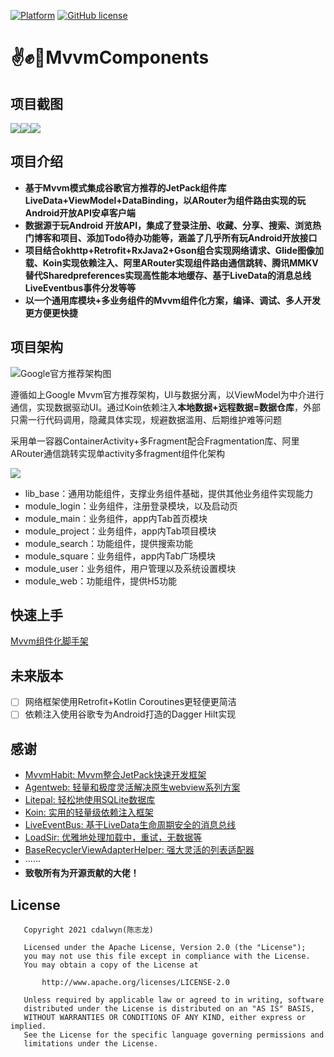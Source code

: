 [![Platform][1]][2]  [![GitHub license][3]][4]

[1]:https://img.shields.io/badge/platform-Android-blue.svg
[2]:https://github.com/cdalwyn/mvvmcomponent
[3]:https://img.shields.io/badge/license-Apache%202-blue.svg
[4]:https://github.com/cdalwyn/mvvmcomponent/blob/master/LICENSE

# :v::fist::wave:MvvmComponents
## 项目截图

![](https://github.com/cdalwyn/mvvmcomponent/blob/master/readme/readme1.png)![](https://github.com/cdalwyn/mvvmcomponent/blob/master/readme/readme2.png)![](https://github.com/cdalwyn/mvvmcomponent/blob/master/readme/readme3.png)

## 项目介绍

- **基于Mvvm模式集成谷歌官方推荐的JetPack组件库LiveData+ViewModel+DataBinding，以ARouter为组件路由实现的玩Android开放API安卓客户端**
- **数据源于玩Android 开放API，集成了登录注册、收藏、分享、搜索、浏览热门博客和项目、添加Todo待办功能等，涵盖了几乎所有玩Android开放接口**
- **项目结合okhttp+Retrofit+RxJava2+Gson组合实现网络请求、Glide图像加载、Koin实现依赖注入、阿里ARouter实现组件路由通信跳转、腾讯MMKV替代Sharedpreferences实现高性能本地缓存、基于LiveData的消息总线LiveEventbus事件分发等等**
- **以一个通用库模块+多业务组件的Mvvm组件化方案，编译、调试、多人开发更方便更快捷**

## 项目架构

![Google官方推荐架构图](https://github.com/cdalwyn/mvvmcomponent/blob/master/readme/readme4.png)

遵循如上Google Mvvm官方推荐架构，UI与数据分离，以ViewModel为中介进行通信，实现数据驱动UI。通过Koin依赖注入**本地数据+远程数据=数据仓库**，外部只需一行代码调用，隐藏具体实现，规避数据滥用、后期维护难等问题

采用单一容器ContainerActivity+多Fragment配合Fragmentation库、阿里ARouter通信跳转实现单activity多fragment组件化架构

![](https://github.com/cdalwyn/mvvmcomponent/blob/master/readme/readme5.png)

- lib_base：通用功能组件，支撑业务组件基础，提供其他业务组件实现能力
- module_login：业务组件，注册登录模块，以及启动页
- module_main：业务组件，app内Tab首页模块
- module_project：业务组件，app内Tab项目模块
- module_search：功能组件，提供搜索功能
- module_square：业务组件，app内Tab广场模块
- module_user：业务组件，用户管理以及系统设置模块
- module_web：功能组件，提供H5功能

## 快速上手

[Mvvm组件化脚手架](https://github.com/cdalwyn/BaseMvvmScaffold)

## 未来版本

- [ ] 网络框架使用Retrofit+Kotlin Coroutines更轻便更简洁
- [ ] 依赖注入使用谷歌专为Android打造的Dagger Hilt实现 

## 感谢

- [MvvmHabit: Mvvm整合JetPack快速开发框架](https://github.com/goldze/MVVMHabit)
- [Agentweb: 轻量和极度灵活解决原生webview系列方案](https://github.com/Justson/AgentWeb)
- [Litepal: 轻松地使用SQLite数据库](https://github.com/guolindev/LitePal)
- [Koin: 实用的轻量级依赖注入框架](https://github.com/InsertKoinIO/koin)
- [LiveEventBus: 基于LiveData生命周期安全的消息总线](https://github.com/JeremyLiao/LiveEventBus)
- [LoadSir: 优雅地处理加载中，重试，无数据等](https://github.com/KingJA/LoadSir)
- [BaseRecyclerViewAdapterHelper: 强大灵活的列表适配器](https://github.com/CymChad/BaseRecyclerViewAdapterHelper)
- ······
- **致敬所有为开源贡献的大佬！**

## License

```
   Copyright 2021 cdalwyn(陈志龙)

   Licensed under the Apache License, Version 2.0 (the "License");
   you may not use this file except in compliance with the License.
   You may obtain a copy of the License at

       http://www.apache.org/licenses/LICENSE-2.0

   Unless required by applicable law or agreed to in writing, software
   distributed under the License is distributed on an "AS IS" BASIS,
   WITHOUT WARRANTIES OR CONDITIONS OF ANY KIND, either express or implied.
   See the License for the specific language governing permissions and
   limitations under the License.
```

